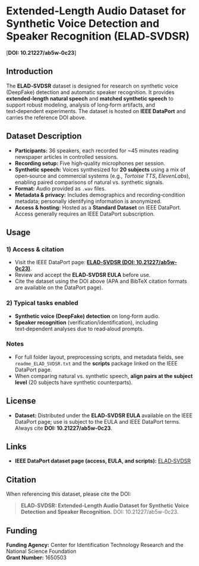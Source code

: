 
# Extended‑Length Audio Dataset for Synthetic Voice Detection and Speaker Recognition (ELAD‑SVDSR)

[**DOI: 10.21227/ab5w-0c23**]

## Introduction

The **ELAD‑SVDSR** dataset is designed for research on synthetic voice (DeepFake) detection and automatic speaker recognition. It provides **extended‑length natural speech** and **matched synthetic speech** to support robust modeling, analysis of long‑form artifacts, and text‑dependent experiments. The dataset is hosted on **IEEE DataPort** and carries the reference DOI above.

## Dataset Description

- **Participants:** 36 speakers, each recorded for \~45 minutes reading newspaper articles in controlled sessions.
- **Recording setup:** Five high‑quality microphones per session.
- **Synthetic speech:** Voices synthesized for **20 subjects** using a mix of open‑source and commercial systems (e.g., *Tortoise TTS*, *ElevenLabs*), enabling paired comparisons of natural vs. synthetic signals.
- **Format:** Audio provided as `.wav` files.
- **Metadata & privacy:** Includes demographics and recording‑condition metadata; personally identifying information is anonymized.
- **Access & hosting:** Hosted as a **Standard Dataset** on IEEE DataPort. Access generally requires an IEEE DataPort subscription.

## Usage

### 1) Access & citation

- Visit the IEEE DataPort page: [**ELAD‑SVDSR (DOI: 10.21227/ab5w-0c23)**](https://doi.org/10.21227/ab5w-0c23).
- Review and accept the **ELAD‑SVDSR EULA** before use.
- Cite the dataset using the DOI above (APA and BibTeX citation formats are available on the DataPort page).

### 2) Typical tasks enabled

- **Synthetic voice (DeepFake) detection** on long‑form audio.
- **Speaker recognition** (verification/identification), including text‑dependent analyses due to read‑aloud prompts.

### Notes

- For full folder layout, preprocessing scripts, and metadata fields, see `readme_ELAD_SVDSR.txt` and the **scripts** package linked on the IEEE DataPort page.
- When comparing natural vs. synthetic speech, **align pairs at the subject level** (20 subjects have synthetic counterparts).

## License

- **Dataset:** Distributed under the **ELAD‑SVDSR EULA** available on the IEEE DataPort page; use is subject to the EULA and IEEE DataPort terms. Always cite **DOI: 10.21227/ab5w-0c23**.


## Links

- **IEEE DataPort dataset page (access, EULA, and scripts):** [ELAD‑SVDSR](https://ieee-dataport.org/documents/extended-length-audio-dataset-synthetic-voice-detection-and-speaker-recognition-elad)

## Citation

When referencing this dataset, please cite the DOI:

> **ELAD‑SVDSR: Extended‑Length Audio Dataset for Synthetic Voice Detection and Speaker Recognition.** DOI: 10.21227/ab5w-0c23.


## Funding

**Funding Agency:** Center for Identification Technology Research and the National Science Foundation\
**Grant Number:** 1650503

